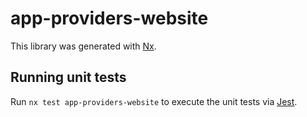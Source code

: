 # app-providers-website

This library was generated with [Nx](https://nx.dev).

## Running unit tests

Run `nx test app-providers-website` to execute the unit tests via [Jest](https://jestjs.io).
